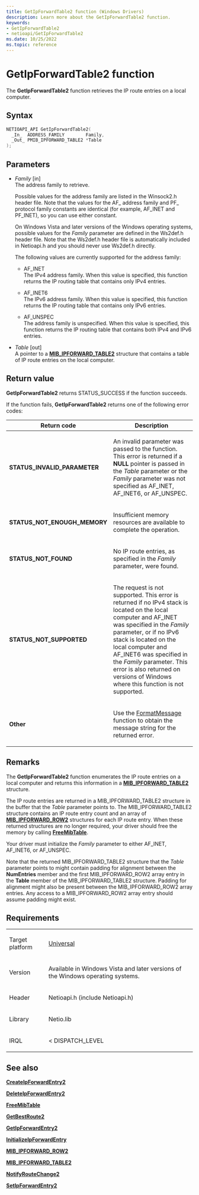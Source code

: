 ```yaml
---
title: GetIpForwardTable2 function (Windows Drivers)
description: Learn more about the GetIpForwardTable2 function.
keywords:
- GetIpForwardTable2
- netioapi/GetIpForwardTable2
ms.date: 10/25/2022
ms.topic: reference
---
```


# GetIpForwardTable2 function

The **GetIpForwardTable2** function retrieves the IP route entries on a local computer.

## Syntax

``` c++
NETIOAPI_API GetIpForwardTable2(
  _In_  ADDRESS_FAMILY        Family,
  _Out_ PMIB_IPFORWARD_TABLE2 *Table
);
```

## Parameters

- *Family* \[in\]  
   The address family to retrieve.

   Possible values for the address family are listed in the Winsock2.h header file. Note that the values for the AF\_ address family and PF\_ protocol family constants are identical (for example, AF\_INET and PF\_INET), so you can use either constant.

   On Windows Vista and later versions of the Windows operating systems, possible values for the *Family* parameter are defined in the Ws2def.h header file. Note that the Ws2def.h header file is automatically included in Netioapi.h and you should never use Ws2def.h directly.

   The following values are currently supported for the address family:

   - AF\_INET  
     The IPv4 address family. When this value is specified, this function returns the IP routing table that contains only IPv4 entries.

   - AF\_INET6  
     The IPv6 address family. When this value is specified, this function returns the IP routing table that contains only IPv6 entries.

   - AF\_UNSPEC  
     The address family is unspecified. When this value is specified, this function returns the IP routing table that contains both IPv4 and IPv6 entries.

- *Table* \[out\]  
   A pointer to a [**MIB\_IPFORWARD\_TABLE2**](mib-ipforward-table2.md) structure that contains a table of IP route entries on the local computer.

## Return value

**GetIpForwardTable2** returns STATUS\_SUCCESS if the function succeeds.

If the function fails, **GetIpForwardTable2** returns one of the following error codes:

<table>
<thead>
<tr class="header">
<th>Return code</th>
<th>Description</th>
</tr>
</thead>
<tbody>
<tr class="odd">
<td><strong>STATUS_INVALID_PARAMETER</strong></td>
<td><p>An invalid parameter was passed to the function. This error is returned if a <strong>NULL</strong> pointer is passed in the <em>Table</em> parameter or the <em>Family</em> parameter was not specified as AF_INET, AF_INET6, or AF_UNSPEC.</p></td>
</tr>
<tr class="even">
<td><strong>STATUS_NOT_ENOUGH_MEMORY</strong></td>
<td><p>Insufficient memory resources are available to complete the operation.</p></td>
</tr>
<tr class="odd">
<td><strong>STATUS_NOT_FOUND</strong></td>
<td><p>No IP route entries, as specified in the <em>Family</em> parameter, were found.</p></td>
</tr>
<tr class="even">
<td><strong>STATUS_NOT_SUPPORTED</strong></td>
<td><p>The request is not supported. This error is returned if no IPv4 stack is located on the local computer and AF_INET was specified in the <em>Family</em> parameter, or if no IPv6 stack is located on the local computer and AF_INET6 was specified in the <em>Family</em> parameter. This error is also returned on versions of Windows where this function is not supported.</p></td>
</tr>
<tr class="odd">
<td><strong>Other</strong></td>
<td><p>Use the <a href="/windows/win32/api/winbase/nf-winbase-formatmessage">FormatMessage</a> function to obtain the message string for the returned error.</p></td>
</tr>
</tbody>
</table>

## Remarks

The **GetIpForwardTable2** function enumerates the IP route entries on a local computer and returns this information in a [**MIB\_IPFORWARD\_TABLE2**](mib-ipforward-table2.md) structure.

The IP route entries are returned in a MIB\_IPFORWARD\_TABLE2 structure in the buffer that the *Table* parameter points to. The MIB\_IPFORWARD\_TABLE2 structure contains an IP route entry count and an array of [**MIB\_IPFORWARD\_ROW2**](mib-ipforward-row2.md) structures for each IP route entry. When these returned structures are no longer required, your driver should free the memory by calling [**FreeMibTable**](freemibtable.md).

Your driver must initialize the *Family* parameter to either AF\_INET, AF\_INET6, or AF\_UNSPEC.

Note that the returned MIB\_IPFORWARD\_TABLE2 structure that the *Table* parameter points to might contain padding for alignment between the **NumEntries** member and the first MIB\_IPFORWARD\_ROW2 array entry in the **Table** member of the MIB\_IPFORWARD\_TABLE2 structure. Padding for alignment might also be present between the MIB\_IPFORWARD\_ROW2 array entries. Any access to a MIB\_IPFORWARD\_ROW2 array entry should assume padding might exist.

## Requirements

<table>
<tbody>
<tr class="odd">
<td><p>Target platform</p></td>
<td><a href="/windows-hardware/drivers/develop/target-platforms">Universal</a></td>
</tr>
<tr class="even">
<td><p>Version</p></td>
<td><p>Available in Windows Vista and later versions of the Windows operating systems.</p></td>
</tr>
<tr class="odd">
<td><p>Header</p></td>
<td>Netioapi.h (include Netioapi.h)</td>
</tr>
<tr class="even">
<td><p>Library</p></td>
<td>Netio.lib</td>
</tr>
<tr class="odd">
<td><p>IRQL</p></td>
<td><p>&lt; DISPATCH_LEVEL</p></td>
</tr>
</tbody>
</table>

## See also

[**CreateIpForwardEntry2**](createipforwardentry2.md)

[**DeleteIpForwardEntry2**](deleteipforwardentry2.md)

[**FreeMibTable**](freemibtable.md)

[**GetBestRoute2**](getbestroute2.md)

[**GetIpForwardEntry2**](getipforwardentry2.md)

[**InitializeIpForwardEntry**](initializeipforwardentry.md)

[**MIB\_IPFORWARD\_ROW2**](mib-ipforward-row2.md)

[**MIB\_IPFORWARD\_TABLE2**](mib-ipforward-table2.md)

[**NotifyRouteChange2**](notifyroutechange2.md)

[**SetIpForwardEntry2**](setipforwardentry2.md)
